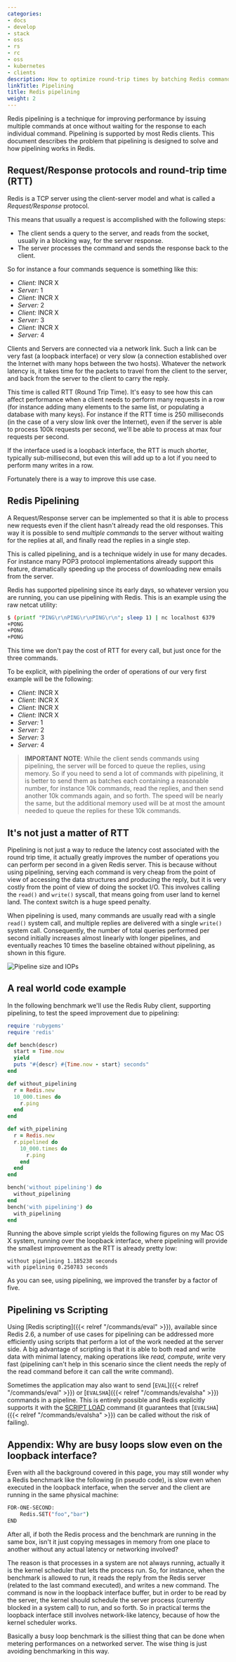 ```yaml
---
categories:
- docs
- develop
- stack
- oss
- rs
- rc
- oss
- kubernetes
- clients
description: How to optimize round-trip times by batching Redis commands
linkTitle: Pipelining
title: Redis pipelining
weight: 2
---
```


Redis pipelining is a technique for improving performance by issuing multiple commands at once without waiting for the response to each individual command. Pipelining is supported by most Redis clients. This document describes the problem that pipelining is designed to solve and how pipelining works in Redis.

## Request/Response protocols and round-trip time (RTT)

Redis is a TCP server using the client-server model and what is called a *Request/Response* protocol.

This means that usually a request is accomplished with the following steps:

* The client sends a query to the server, and reads from the socket, usually in a blocking way, for the server response.
* The server processes the command and sends the response back to the client.

So for instance a four commands sequence is something like this:

 * *Client:* INCR X
 * *Server:* 1
 * *Client:* INCR X
 * *Server:* 2
 * *Client:* INCR X
 * *Server:* 3
 * *Client:* INCR X
 * *Server:* 4

Clients and Servers are connected via a network link.
Such a link can be very fast (a loopback interface) or very slow (a connection established over the Internet with many hops between the two hosts).
Whatever the network latency is, it takes time for the packets to travel from the client to the server, and back from the server to the client to carry the reply.

This time is called RTT (Round Trip Time).
It's easy to see how this can affect performance when a client needs to perform many requests in a row (for instance adding many elements to the same list, or populating a database with many keys).
For instance if the RTT time is 250 milliseconds (in the case of a very slow link over the Internet), even if the server is able to process 100k requests per second, we'll be able to process at max four requests per second.

If the interface used is a loopback interface, the RTT is much shorter, typically sub-millisecond, but even this will add up to a lot if you need to perform many writes in a row.

Fortunately there is a way to improve this use case.

## Redis Pipelining

A Request/Response server can be implemented so that it is able to process new requests even if the client hasn't already read the old responses.
This way it is possible to send *multiple commands* to the server without waiting for the replies at all, and finally read the replies in a single step.

This is called pipelining, and is a technique widely in use for many decades.
For instance many POP3 protocol implementations already support this feature, dramatically speeding up the process of downloading new emails from the server.

Redis has supported pipelining since its early days, so whatever version you are running, you can use pipelining with Redis.
This is an example using the raw netcat utility:

```bash 
$ (printf "PING\r\nPING\r\nPING\r\n"; sleep 1) | nc localhost 6379
+PONG
+PONG
+PONG
```

This time we don't pay the cost of RTT for every call, but just once for the three commands.

To be explicit, with pipelining the order of operations of our very first example will be the following:

 * *Client:* INCR X
 * *Client:* INCR X
 * *Client:* INCR X
 * *Client:* INCR X
 * *Server:* 1
 * *Server:* 2
 * *Server:* 3
 * *Server:* 4

> **IMPORTANT NOTE**: While the client sends commands using pipelining, the server will be forced to queue the replies, using memory. So if you need to send a lot of commands with pipelining, it is better to send them as batches each containing a reasonable number, for instance 10k commands, read the replies, and then send another 10k commands again, and so forth. The speed will be nearly the same, but the additional memory used will be at most the amount needed to queue the replies for these 10k commands.

## It's not just a matter of RTT

Pipelining is not just a way to reduce the latency cost associated with the
round trip time, it actually greatly improves the number of operations
you can perform per second in a given Redis server.
This is because without using pipelining, serving each command is very cheap from
the point of view of accessing the data structures and producing the reply,
but it is very costly from the point of view of doing the socket I/O. This
involves calling the `read()` and `write()` syscall, that means going from user
land to kernel land.
The context switch is a huge speed penalty.

When pipelining is used, many commands are usually read with a single `read()`
system call, and multiple replies are delivered with a single `write()` system
call. Consequently, the number of total queries performed per second
initially increases almost linearly with longer pipelines, and eventually
reaches 10 times the baseline obtained without pipelining, as shown in this figure.

![Pipeline size and IOPs](pipeline_iops.png)

## A real world code example


In the following benchmark we'll use the Redis Ruby client, supporting pipelining, to test the speed improvement due to pipelining:

```ruby
require 'rubygems'
require 'redis'

def bench(descr)
  start = Time.now
  yield
  puts "#{descr} #{Time.now - start} seconds"
end

def without_pipelining
  r = Redis.new
  10_000.times do
    r.ping
  end
end

def with_pipelining
  r = Redis.new
  r.pipelined do
    10_000.times do
      r.ping
    end
  end
end

bench('without pipelining') do
  without_pipelining
end
bench('with pipelining') do
  with_pipelining
end
```

Running the above simple script yields the following figures on my Mac OS X system, running over the loopback interface, where pipelining will provide the smallest improvement as the RTT is already pretty low:

```
without pipelining 1.185238 seconds
with pipelining 0.250783 seconds
```
As you can see, using pipelining, we improved the transfer by a factor of five.

## Pipelining vs Scripting

Using [Redis scripting]({{< relref "/commands/eval" >}}), available since Redis 2.6, a number of use cases for pipelining can be addressed more efficiently using scripts that perform a lot of the work needed at the server side.
A big advantage of scripting is that it is able to both read and write data with minimal latency, making operations like *read, compute, write* very fast (pipelining can't help in this scenario since the client needs the reply of the read command before it can call the write command).

Sometimes the application may also want to send [`EVAL`]({{< relref "/commands/eval" >}}) or [`EVALSHA`]({{< relref "/commands/evalsha" >}}) commands in a pipeline. 
This is entirely possible and Redis explicitly supports it with the [SCRIPT LOAD](https://redis.io/commands/script-load) command (it guarantees that [`EVALSHA`]({{< relref "/commands/evalsha" >}}) can be called without the risk of failing).

## Appendix: Why are busy loops slow even on the loopback interface?

Even with all the background covered in this page, you may still wonder why
a Redis benchmark like the following (in pseudo code), is slow even when
executed in the loopback interface, when the server and the client are running
in the same physical machine:

```sh
FOR-ONE-SECOND:
    Redis.SET("foo","bar")
END
```

After all, if both the Redis process and the benchmark are running in the same
box, isn't it just copying messages in memory from one place to another without
any actual latency or networking involved?

The reason is that processes in a system are not always running, actually it is
the kernel scheduler that lets the process run. 
So, for instance, when the benchmark is allowed to run, it reads the reply from the Redis server (related to the last command executed), and writes a new command.
The command is now in the loopback interface buffer, but in order to be read by the server, the kernel should schedule the server process (currently blocked in a system call)
to run, and so forth.
So in practical terms the loopback interface still involves network-like latency, because of how the kernel scheduler works.

Basically a busy loop benchmark is the silliest thing that can be done when
metering performances on a networked server. The wise thing is just avoiding
benchmarking in this way.
